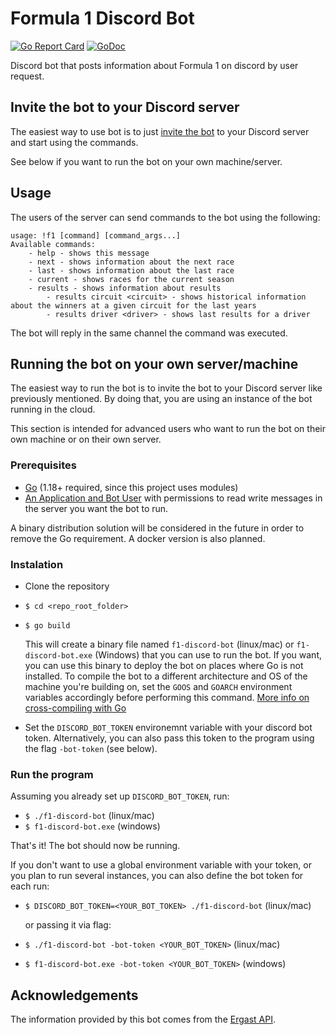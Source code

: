 # Formula 1 Discord Bot

[![Go Report Card](https://goreportcard.com/badge/github.com/andrerfcsantos/f1-discord-bot)](https://goreportcard.com/report/github.com/andrerfcsantos/f1-discord-bot)
[![GoDoc](https://godoc.org/github.com/andrerfcsantos/f1-discord-bot?status.svg)](https://godoc.org/github.com/andrerfcsantos/f1-discord-bot)

Discord bot that posts information about Formula 1 on discord by user request.

## Invite the bot to your Discord server

The easiest way to use bot is to just [invite the bot](https://discordapp.com/api/oauth2/authorize?client_id=595651486923358238&permissions=67632192&scope=bot) to your Discord server and start using the commands.

See below if you want to run the bot on your own machine/server.

## Usage

The users of the server can send commands to the bot using the following:

```
usage: !f1 [command] [command_args...]
Available commands:
    - help - shows this message
    - next - shows information about the next race
    - last - shows information about the last race
    - current - shows races for the current season
    - results - shows information about results
        - results circuit <circuit> - shows historical information about the winners at a given circuit for the last years
        - results driver <driver> - shows last results for a driver
```

The bot will reply in the same channel the command was executed.

## Running the bot on your own server/machine

The easiest way to run the bot is to invite the bot to your Discord server like previously mentioned. By doing that, you are using an instance of the bot running in the cloud.

This section is intended for advanced users who want to run the bot on their own machine or on their own server.

### Prerequisites

* [Go](https://golang.org/dl/) (1.18+ required, since this project uses modules)
* [An Application and Bot User](https://discordapp.com/developers/applications) with permissions to read write messages in the server you want the bot to run.

A binary distribution solution will be considered in the future in order to remove the Go requirement. A docker version is also planned.

### Instalation

* Clone the repository
* `$ cd <repo_root_folder>`
* `$ go build`

    This will create a binary file named `f1-discord-bot` (linux/mac) or `f1-discord-bot.exe` (Windows) that you can use to run the bot. If you want, you can use this binary to deploy the bot on places where Go is not installed. To compile the bot to a different architecture and OS of the machine you're building on, set the `GOOS` and `GOARCH` environment variables accordingly before performing this command. [More info on cross-compiling with Go](https://www.yellowduck.be/posts/cross-compile/)

* Set the `DISCORD_BOT_TOKEN` environemnt variable with your discord bot token. Alternatively, you can also pass this token to the program using the flag `-bot-token`  (see below).

### Run the program

Assuming you already set up `DISCORD_BOT_TOKEN`, run:

* `$ ./f1-discord-bot` (linux/mac)
* `$ f1-discord-bot.exe` (windows)

That's it! The bot should now be running.

If you don't want to use a global environment variable with your token, or you plan to run several instances, you can also define the bot token for each run:

* `$ DISCORD_BOT_TOKEN=<YOUR_BOT_TOKEN> ./f1-discord-bot` (linux/mac)

    or passing it via flag:

* `$ ./f1-discord-bot -bot-token <YOUR_BOT_TOKEN>` (linux/mac)
* `$ f1-discord-bot.exe -bot-token <YOUR_BOT_TOKEN>` (windows)

## Acknowledgements

The information provided by this bot comes from the [Ergast API](https://ergast.com/mrd/).
